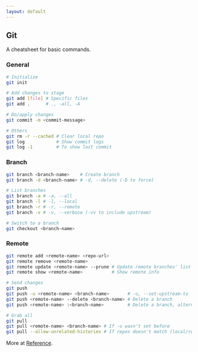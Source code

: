 ```yaml
---
layout: default
---
```

## Git

A cheatsheet for basic commands.

### General

```bash
# Initialize
git init
```

```bash
# Add changes to stage
git add [file] # Specific files
git add .      # ., -all, -A
```

```bash
# Do/apply changes
git commit -m <commit-message>
```

```bash
# Others
git rm -r --cached # Clear local repo
git log            # Show commit logs
git log -1         # To show last commit
```

### Branch

```bash
git branch <branch-name>    # Create branch
git branch -d <branch-name> # -d, --delete (-D to force)
```

```bash
# List branches
git branch -a # -a, --all
git branch -l # -l, --local
git branch -r # -r, --remote
git branch -v # -v, --verbose (-vv to include upstream)
```

```bash
# Switch to a branch
git checkout <branch-name>
```

### Remote

```bash
git remote add <remote-name> <repo-url>
git remote remove <remote-name>
git remote update <remote-name> --prune # Update remote branches' list
git remote show <remote-name>           # Show remote info
```

```bash
# Send changes
git push
git push -u <remote-name> <branch-name>       # -u, --set-upstream-to
git push <remote-name> --delete <branch-name> # Delete a branch
git push <remote-name> :<branch-name>         # Delete a branch, alternative
```

```bash
# Grab all
git pull
git pull <remote-name> <branch-name> # If -u wasn't set before
git pull --allow-unrelated-histories # If repos doesn't match (local/remote)
```

More at [Reference](https://git-scm.com/docs).
